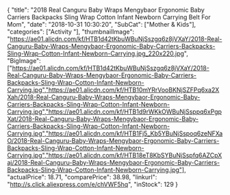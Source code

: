{
	"title": "2018 Real Canguru Baby Wraps Mengybaor Ergonomic Baby Carriers Backpacks Sling Wrap Cotton Infant Newborn Carrying Belt For Mom",
	"date": "2018-10-31 10:30:20",
	"SubCat": ["Mother & Kids"],
	"categories": ["Activity "],
	"thumbnailImage": "https://ae01.alicdn.com/kf/HTB1d42tKbuWBuNjSszgq6z8jVXaY/2018-Real-Canguru-Baby-Wraps-Mengybaor-Ergonomic-Baby-Carriers-Backpacks-Sling-Wrap-Cotton-Infant-Newborn-Carrying.jpg_220x220.jpg",
	"BigImage": ["https://ae01.alicdn.com/kf/HTB1d42tKbuWBuNjSszgq6z8jVXaY/2018-Real-Canguru-Baby-Wraps-Mengybaor-Ergonomic-Baby-Carriers-Backpacks-Sling-Wrap-Cotton-Infant-Newborn-Carrying.jpg","https://ae01.alicdn.com/kf/HTB10mYRrVooBKNjSZFPq6xa2XXah/2018-Real-Canguru-Baby-Wraps-Mengybaor-Ergonomic-Baby-Carriers-Backpacks-Sling-Wrap-Cotton-Infant-Newborn-Carrying.jpg","https://ae01.alicdn.com/kf/HTB1d9rWKkOWBuNjSsppq6xPgpXat/2018-Real-Canguru-Baby-Wraps-Mengybaor-Ergonomic-Baby-Carriers-Backpacks-Sling-Wrap-Cotton-Infant-Newborn-Carrying.jpg","https://ae01.alicdn.com/kf/HTB1Fj5_Kb5YBuNjSspoq6zeNFXaO/2018-Real-Canguru-Baby-Wraps-Mengybaor-Ergonomic-Baby-Carriers-Backpacks-Sling-Wrap-Cotton-Infant-Newborn-Carrying.jpg","https://ae01.alicdn.com/kf/HTB18eT8KbSYBuNjSspfq6AZCpXaj/2018-Real-Canguru-Baby-Wraps-Mengybaor-Ergonomic-Baby-Carriers-Backpacks-Sling-Wrap-Cotton-Infant-Newborn-Carrying.jpg"],
	"actualPrice": 18.71,
	"comparePrice": 38.98,
	"linkurl": "http://s.click.aliexpress.com/e/chVWF5hq",
	"inStock": 129
}
